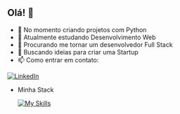 ## Olá! 👋

- 🔭 No momento criando projetos com Python 
- 🌱 Atualmente estudando Desenvolvimento Web
- 👯 Procurando me tornar um desenvolvedor Full Stack
- 🤔 Buscando ideias para criar uma Startup
- 📫 Como entrar em contato: 
 
<a target="_blank" href="https://www.linkedin.com/in/carlos-felipe-s-m/">![LinkedIn](https://img.shields.io/badge/linkedin-%230077B5.svg?style=for-the-badge&logo=linkedin&logoColor=white)</a>

- Minha Stack

  [![My Skills](https://skillicons.dev/icons?i=js,html,css,py,sql)](https://skillicons.dev)
